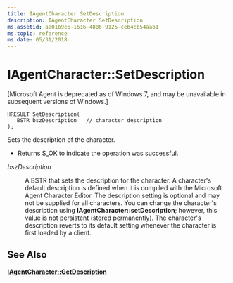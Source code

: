 ```yaml
---
title: IAgentCharacter SetDescription
description: IAgentCharacter SetDescription
ms.assetid: ae01b9e6-1616-4806-9125-ceb4cb54aab1
ms.topic: reference
ms.date: 05/31/2018
---
```


# IAgentCharacter::SetDescription

\[Microsoft Agent is deprecated as of Windows 7, and may be unavailable in subsequent versions of Windows.\]

``` syntax
HRESULT SetDescription(
   BSTR bszDescription   // character description
); 
```

Sets the description of the character.

-   Returns S\_OK to indicate the operation was successful.

<dl> <dt>

<span id="bszDescription"></span><span id="bszdescription"></span><span id="BSZDESCRIPTION"></span>*bszDescription*
</dt> <dd>

A BSTR that sets the description for the character. A character's default description is defined when it is compiled with the Microsoft Agent Character Editor. The description setting is optional and may not be supplied for all characters. You can change the character's description using **IAgentCharacter::setDescription**; however, this value is not persistent (stored permanently). The character's description reverts to its default setting whenever the character is first loaded by a client.

</dd> </dl>

## See Also

[**IAgentCharacter::GetDescription**](iagentcharacter--getdescription.md)


 

 




